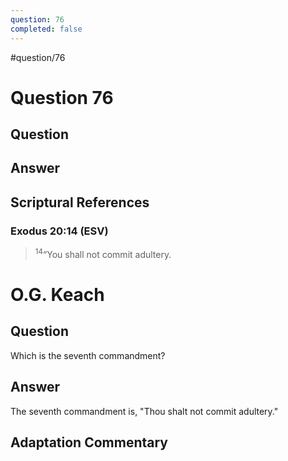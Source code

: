```yaml
---
question: 76
completed: false
---
```

#question/76
# Question 76

## Question


## Answer


## Scriptural References
### Exodus 20:14 (ESV)
> <sup>14</sup>“You shall not commit adultery.

# O.G. Keach
## Question
Which is the seventh commandment?

## Answer
The seventh commandment is, "Thou shalt not commit adultery."

## Adaptation Commentary
